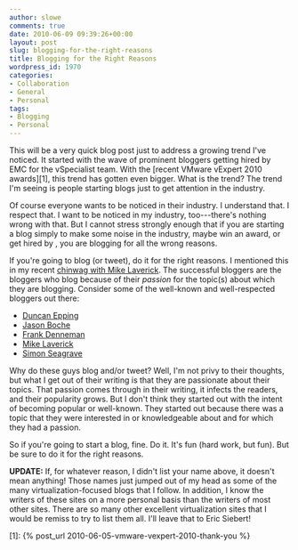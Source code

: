 ```yaml
---
author: slowe
comments: true
date: 2010-06-09 09:39:26+00:00
layout: post
slug: blogging-for-the-right-reasons
title: Blogging for the Right Reasons
wordpress_id: 1970
categories:
- Collaboration
- General
- Personal
tags:
- Blogging
- Personal
---
```


This will be a very quick blog post just to address a growing trend I've noticed. It started with the wave of prominent bloggers getting hired by EMC for the vSpecialist team. With the [recent VMware vExpert 2010 awards][1], this trend has gotten even bigger. What is the trend? The trend I'm seeing is people starting blogs just to get attention in the industry.

Of course everyone wants to be noticed in their industry. I understand that. I respect that. I want to be noticed in my industry, too---there's nothing wrong with that. But I cannot stress strongly enough that if you are starting a blog simply to make some noise in the industry, maybe win an award, or get hired by _<Insert Company Name Here>_, you are blogging for all the wrong reasons.

If you're going to blog (or tweet), do it for the right reasons. I mentioned this in my recent [chinwag with Mike Laverick](http://www.rtfm-ed.co.uk/2010/06/08/chinwag-with-scott-lowe-episode-15/). The successful bloggers are the bloggers who blog because of their _passion_ for the topic(s) about which they are blogging. Consider some of the well-known and well-respected bloggers out there:

* [Duncan Epping](http://www.yellow-bricks.com)  
* [Jason Boche](http://www.boche.net/blog)  
* [Frank Denneman](http://frankdenneman.nl)  
* [Mike Laverick](http://www.rtfm-ed.co.uk)  
* [Simon Seagrave](http://www.techhead.co.uk/)

Why do these guys blog and/or tweet? Well, I'm not privy to their thoughts, but what I get out of their writing is that they are passionate about their topics. That passion comes through in their writing, it infects the readers, and their popularity grows. But I don't think they started out with the intent of becoming popular or well-known. They started out because there was a topic that they were interested in or knowledgeable about and for which they had a passion.

So if you're going to start a blog, fine. Do it. It's fun (hard work, but fun). But be sure to do it for the right reasons.

**UPDATE:** If, for whatever reason, I didn't list your name above, it doesn't mean anything! Those names just jumped out of my head as some of the many virtualization-focused blogs that I follow. In addition, I know the writers of these sites on a more personal basis than the writers of most other sites. There are so many other excellent virtualization sites that I would be remiss to try to list them all. I'll leave that to Eric Siebert!

[1]: {% post_url 2010-06-05-vmware-vexpert-2010-thank-you %}
